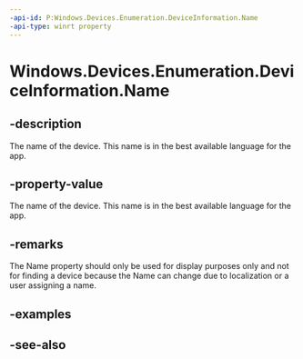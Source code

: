 ```yaml
---
-api-id: P:Windows.Devices.Enumeration.DeviceInformation.Name
-api-type: winrt property
---
```


<!-- Property syntax
public string Name { get; }
-->

# Windows.Devices.Enumeration.DeviceInformation.Name

## -description
The name of the device. This name is in the best available language for the app.

## -property-value
The name of the device. This name is in the best available language for the app.

## -remarks
The Name property should only be used for display purposes only and not for finding a device because the Name can change due to localization or a user assigning a name.

## -examples

## -see-also
